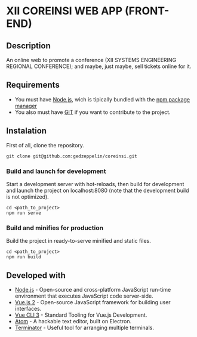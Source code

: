 # XII COREINSI WEB APP (FRONT-END)

## Description
An online web to promote a conference (XII SYSTEMS ENGINEERING REGIONAL CONFERENCE); and maybe, just maybe, sell tickets online for it.

## Requirements
* You must have [Node.js](https://nodejs.org/), wich is tipically bundled with the [npm package manager](https://www.npmjs.com/)
* You also must have [GIT](https://git-scm.com/) if you want to contribute to the project.

## Instalation

First of all, clone the repository.

```
git clone git@github.com:gedzeppelin/coreinsi.git
```

### Build and launch for development
Start a development server with hot-reloads, then build for development and launch the project on localhost:8080 (note that the development build is not optimized).

```
cd <path_to_project>
npm run serve
```


### Build and minifies for production
Build the project in ready-to-serve minified and static files.

```
cd <path_to_project>
npm run build
```

## Developed with
* [Node.js](https://nodejs.org/) - Open-source and cross-platform JavaScript run-time environment that executes JavaScript code server-side. 
* [Vue.js 2](https://vuejs.org/) - Open-source JavaScript framework for building user interfaces. 
* [Vue CLI 3](https://cli.vuejs.org/) - Standard Tooling for Vue.js Development.
* [Atom](https://atom.io/) -  A hackable text editor, built on Electron.
* [Terminator](https://gnometerminator.blogspot.com/p/introduction.html) - Useful tool for arranging multiple terminals.

